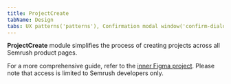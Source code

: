 ```yaml
---
title: ProjectCreate
tabName: Design
tabs: UX patterns('patterns'), Confirmation modal window('confirm-dialog'), Content in modal window('modal-content'), Empty page('empty-page'), Error message('global-errors'), Export('export'), FeedbackYesNo('feedback-yes-no'), Form('form'), Informer('informer'), Links order in ProductHead('links-order'), Loading states('loading-states'), ProjectCreate('project-create'), ProjectSelect('project-select'), Success state('success-state'), Summary('summary'), Validation('validation-form'), Web-performance('web-performance')
---
```



**ProjectCreate** module simplifies the process of creating projects across all Semrush product pages.

For a more comprehensive guide, refer to the [inner Figma project](https://www.figma.com/file/EWdX1ly5KsoNu8sywYJdKk/%F0%9F%92%A0-UX-Patterns?node-id=39%3A18054). Please note that access is limited to Semrush developers only.
